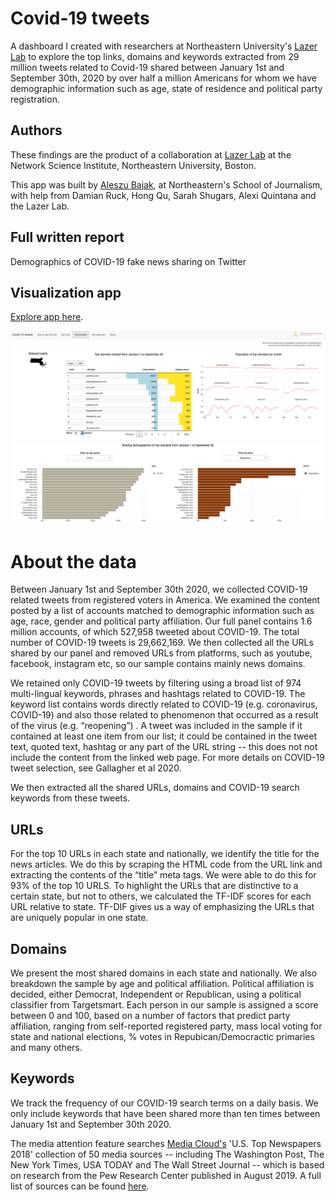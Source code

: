 # Covid-19 tweets

A dashboard I created with researchers at Northeastern University's [Lazer Lab](https://lazerlab.net/) to explore the top links, domains and keywords extracted from 29 million tweets related to Covid-19 shared between January 1st and September 30th, 2020 by over half a million Americans for whom we have demographic information such as age, state of residence and political party registration. 

## Authors

These findings are the product of a collaboration at [Lazer Lab](https://lazerlab.net/) at the Network Science Institute, Northeastern University, Boston. 

This app was built by [Aleszu Bajak](http://aleszu.com/), at Northeastern's School of Journalism, with help from Damian Ruck, Hong Qu, Sarah Shugars, Alexi Quintana and the Lazer Lab. 

## Full written report

Demographics of COVID-19 fake news sharing on Twitter

## Visualization app

[Explore app here](https://storybench.shinyapps.io/covid-tweets/).

![gif](https://raw.githubusercontent.com/aleszu/covid-tweets/main/covid-tweets-screenshot.png)

# About the data

Between January 1st and September 30th 2020, we collected COVID-19 related tweets from registered voters in America. We examined the content posted by a list of accounts matched to demographic information such as age, race, gender and political party affiliation. Our full panel contains 1.6 million accounts, of which 527,958 tweeted about COVID-19. The total number of COVID-19 tweets is 29,662,169. We then collected all the URLs shared by our panel and removed URLs from platforms, such as youtube, facebook, instagram etc, so our sample contains mainly news domains.  

We retained only COVID-19 tweets by filtering using a broad list of 974 multi-lingual keywords, phrases and hashtags related to COVID-19. The keyword list contains words directly related to COVID-19 (e.g. coronavirus, COVID-19) and also those related to phenomenon that occurred as a result of the virus (e.g. “reopening”) . A tweet was included in the sample if it contained at least one item from our list; it could be contained in the tweet text, quoted text, hashtag or any part of the URL string -- this does not not include the content from the linked web page. For more details on COVID-19 tweet selection, see Gallagher et al 2020.

We then extracted all the shared URLs, domains and COVID-19 search keywords from these tweets.

## URLs 

For the top 10 URLs in each state and nationally, we identify the title for the news articles. We do this by scraping the HTML code from the URL link and extracting the contents of the “title” meta tags. We were able to do this for 93% of the top 10 URLS. To highlight the URLs that are distinctive to a certain state, but not to others, we calculated the TF-IDF scores for each URL relative to state. TF-DIF gives us a way of emphasizing the URLs that are uniquely popular in one state.

## Domains

We present the most shared domains in each state and nationally. We also breakdown the sample by age and political affiliation. Political affiliation is decided, either Democrat, Independent or Republican, using a political classifier from Targetsmart. Each person in our sample is assigned a score between 0 and 100, based on a number of factors that predict party affiliation, ranging from self-reported registered party, mass local voting for state and national elections, % votes in Repubican/Democractic primaries and many others.

## Keywords 

We track the frequency of our COVID-19 search terms on a daily basis. We only include keywords that have been shared more than ten times between January 1st and September 30th 2020.  

The media attention feature searches [Media Cloud's](https://mediacloud.org) 'U.S. Top Newspapers 2018' collection of 50 media sources -- including The Washington Post, The New York Times, USA TODAY and The Wall Street Journal -- which is based on research from the Pew Research Center published in August 2019. A full list of sources can be found [here](https://sources.mediacloud.org/#/collections/186572435).

